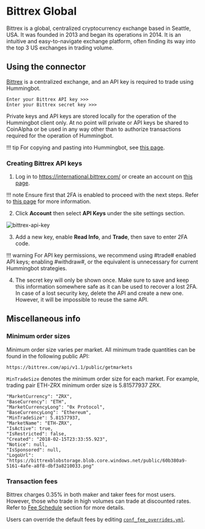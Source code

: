 # Bittrex Global

Bittrex is a global, centralized cryptocurrency exchange based in Seattle, USA. It was founded in 2013 and began its operations in 2014. It is an intuitive and easy-to-navigate exchange platform, often finding its way into the top 3 US exchanges in trading volume.

## Using the connector

[Bittrex](https://international.bittrex.com/) is a centralized exchange, and an API key is required to trade using Hummingbot.

```
Enter your Bittrex API key >>>
Enter your Bittrex secret key >>>
```

Private keys and API keys are stored locally for the operation of the Hummingbot client only. At no point will private or API keys be shared to CoinAlpha or be used in any way other than to authorize transactions required for the operation of Hummingbot.

!!! tip
    For copying and pasting into Hummingbot, see [this page](/operation/user-interface/#keyboard-shortcuts).

### Creating Bittrex API keys

1. Log in to https://international.bittrex.com/ or create an account on [this page](https://international.bittrex.com/account/register).

!!! note
    Ensure first that 2FA is enabled to proceed with the next steps. Refer to [this page](https://bittrex.zendesk.com/hc/en-us/articles/115000198612-Two-Factor-Authentication-2FA-) for more information.

2. Click **Account** then select **API Keys** under the site settings section.

![bittrex-api-key](/assets/img/bittrex_api_key.png)

3. Add a new key, enable **Read Info**, and **Trade**, then save to enter 2FA code.

!!! warning
    For API key permissions, we recommend using #trade# enabled API keys; enabling #withdraw#, or the equivalent is unnecessary for current Hummingbot strategies.

4. The secret key will only be shown once. Make sure to save and keep this information somewhere safe as it can be used to recover a lost 2FA. In case of a lost security key, delete the API and create a new one. However, it will be impossible to reuse the same API.

## Miscellaneous info

### Minimum order sizes

Minimum order size varies per market. All minimum trade quantities can be found in the following public API:

```
https://bittrex.com/api/v1.1/public/getmarkets
```

`MinTradeSize` denotes the minimum order size for each market. For example, trading pair ETH-ZRX minimum order size is 5.81577937 ZRX.

```
"MarketCurrency": "ZRX",
"BaseCurrency": "ETH",
"MarketCurrencyLong": "0x Protocol",
"BaseCurrencyLong": "Ethereum",
"MinTradeSize": 5.81577937,
"MarketName": "ETH-ZRX",
"IsActive": true,
"IsRestricted": false,
"Created": "2018-02-15T23:33:55.923",
"Notice": null,
"IsSponsored": null,
"LogoUrl": "https://bittrexblobstorage.blob.core.windows.net/public/60b380a9-5161-4afe-a8f8-dbf3a8210033.png"
```

### Transaction fees

Bittrex charges 0.35% in both maker and taker fees for most users. However, those who trade in high volumes can trade at discounted rates. Refer to [Fee Schedule](https://bittrex.zendesk.com/hc/en-us/articles/115000199651-What-fees-does-Bittrex-charge-/) section for more details.

Users can override the default fees by editing [`conf_fee_overrides.yml`](/operation/override-fees/).
